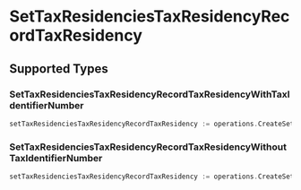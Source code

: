 # SetTaxResidenciesTaxResidencyRecordTaxResidency


## Supported Types

### SetTaxResidenciesTaxResidencyRecordTaxResidencyWithTaxIdentifierNumber

```go
setTaxResidenciesTaxResidencyRecordTaxResidency := operations.CreateSetTaxResidenciesTaxResidencyRecordTaxResidencySetTaxResidenciesTaxResidencyRecordTaxResidencyWithTaxIdentifierNumber(operations.SetTaxResidenciesTaxResidencyRecordTaxResidencyWithTaxIdentifierNumber{/* values here */})
```

### SetTaxResidenciesTaxResidencyRecordTaxResidencyWithoutTaxIdentifierNumber

```go
setTaxResidenciesTaxResidencyRecordTaxResidency := operations.CreateSetTaxResidenciesTaxResidencyRecordTaxResidencySetTaxResidenciesTaxResidencyRecordTaxResidencyWithoutTaxIdentifierNumber(operations.SetTaxResidenciesTaxResidencyRecordTaxResidencyWithoutTaxIdentifierNumber{/* values here */})
```

